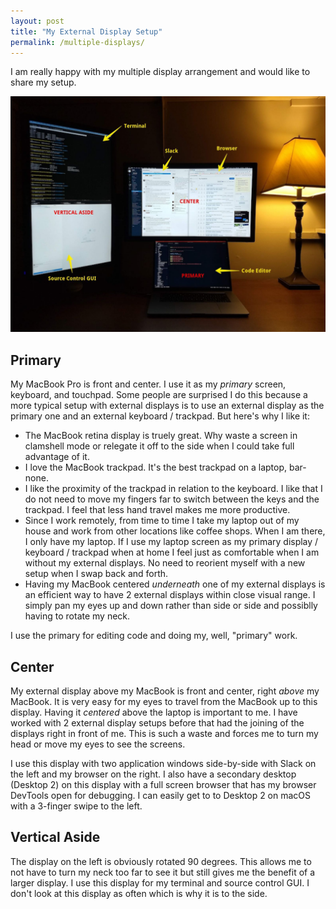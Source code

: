 ```yaml
---
layout: post
title: "My External Display Setup"
permalink: /multiple-displays/
---
```

I am really happy with my multiple display arrangement and would like to share my setup.

![Windows 95 CD-ROM](/media/multiple-displays.jpg)

## Primary

My MacBook Pro is front and center.  I use it as my _primary_ screen, keyboard, and touchpad.  Some people are surprised I do this because a more typical setup with external displays is to use an external display as the primary one and an external keyboard / trackpad.  But here's why I like it:

- The MacBook retina display is truely great.  Why waste a screen in clamshell mode or relegate it off to the side when I could take full advantage of it.
- I love the MacBook trackpad.  It's the best trackpad on a laptop, bar-none.
- I like the proximity of the trackpad in relation to the keyboard.  I like that I do not need to move my fingers far to switch between the keys and the trackpad.  I feel that less hand travel makes me more productive.
- Since I work remotely, from time to time I take my laptop out of my house and work from other locations like coffee shops.  When I am there, I only have my laptop.  If I use my laptop screen as my primary display / keyboard / trackpad when at home I feel just as comfortable when I am without my external displays.  No need to reorient myself with a new setup when I swap back and forth.
- Having my MacBook centered _underneath_ one of my external displays is an efficient way to have 2 external displays within close visual range.  I simply pan my eyes up and down rather than side or side and possiblly having to rotate my neck.

I use the primary for editing code and doing my, well, "primary" work.

## Center


My external display above my MacBook is front and center, right _above_ my MacBook.  It is very easy for my eyes to travel from the MacBook up to this display.  Having it _centered_ above the laptop is important to me.  I have worked with 2 external display setups before that had the joining of the displays right in front of me.  This is such a waste and forces me to turn my head or move my eyes to see the screens.

I use this display with two application windows side-by-side with Slack on the left and my browser on the right.  I also have a secondary desktop (Desktop 2) on this display with a full screen browser that has my browser DevTools open for debugging.  I can easily get to to Desktop 2 on macOS with a 3-finger swipe to the left.

## Vertical Aside

The display on the left is obviously rotated 90 degrees.  This allows me to not have to turn my neck too far to see it but still gives me the benefit 
of a larger display.  I use this display for my terminal and source control GUI.  I don't look at this display as often which is why it is to the side.